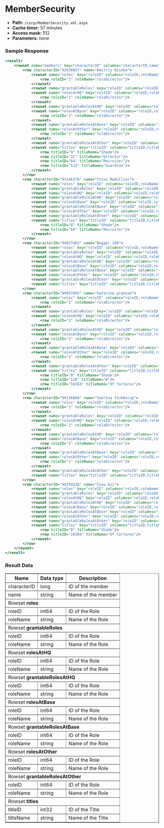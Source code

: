 # MemberSecurity

* __Path:__ ``/corp/MemberSecurity.xml.aspx``
* __Cache timer:__ 57 minutes
* __Access mask:__ 512
* __Parameters:__ none

### Sample Response

```xml
<result>
    <rowset name="members" key="characterID" columns="characterID,name">
        <row characterID="92630037" name="Dmitriy Hisoka">
            <rowset name="roles" key="roleID" columns="roleID,roleName">
                <row roleID="1" roleName="roleDirector"/>
            </rowset>
            <rowset name="grantableRoles" key="roleID" columns="roleID,roleName"/>
            <rowset name="rolesAtHQ" key="roleID" columns="roleID,roleName">
                <row roleID="1" roleName="roleDirector"/>
            </rowset>
            <rowset name="grantableRolesAtHQ" key="roleID" columns="roleID,roleName"/>
            <rowset name="rolesAtBase" key="roleID" columns="roleID,roleName">
                <row roleID="1" roleName="roleDirector"/>
            </rowset>
            <rowset name="grantableRolesAtBase" key="roleID" columns="roleID,roleName"/>
            <rowset name="rolesAtOther" key="roleID" columns="roleID,roleName">
                <row roleID="1" roleName="roleDirector"/>
            </rowset>
            <rowset name="grantableRolesAtOther" key="roleID" columns="roleID,roleName"/>
            <rowset name="titles" key="titleID" columns="titleID,titleName">
                <row titleID="8" titleName="Shade"/>
                <row titleID="32" titleName="Director"/>
                <row titleID="64" titleName="Recruiter"/>
                <row titleID="512" titleName="Guardian"/>
            </rowset>
        </row>
        <row characterID="93146378" name="Titus Madullier">
            <rowset name="roles" key="roleID" columns="roleID,roleName"/>
            <rowset name="grantableRoles" key="roleID" columns="roleID,roleName"/>
            <rowset name="rolesAtHQ" key="roleID" columns="roleID,roleName"/>
            <rowset name="grantableRolesAtHQ" key="roleID" columns="roleID,roleName"/>
            <rowset name="rolesAtBase" key="roleID" columns="roleID,roleName"/>
            <rowset name="grantableRolesAtBase" key="roleID" columns="roleID,roleName"/>
            <rowset name="rolesAtOther" key="roleID" columns="roleID,roleName"/>
            <rowset name="grantableRolesAtOther" key="roleID" columns="roleID,roleName"/>
            <rowset name="titles" key="titleID" columns="titleID,titleName">
                <row titleID="8" titleName="Shade"/>
                <row titleID="64" titleName="Recruiter"/>
            </rowset>
        </row>
        <row characterID="94027483" name="Bagger 28A">
            <rowset name="roles" key="roleID" columns="roleID,roleName"/>
            <rowset name="grantableRoles" key="roleID" columns="roleID,roleName"/>
            <rowset name="rolesAtHQ" key="roleID" columns="roleID,roleName"/>
            <rowset name="grantableRolesAtHQ" key="roleID" columns="roleID,roleName"/>
            <rowset name="rolesAtBase" key="roleID" columns="roleID,roleName"/>
            <rowset name="grantableRolesAtBase" key="roleID" columns="roleID,roleName"/>
            <rowset name="rolesAtOther" key="roleID" columns="roleID,roleName"/>
            <rowset name="grantableRolesAtOther" key="roleID" columns="roleID,roleName"/>
            <rowset name="titles" key="titleID" columns="titleID,titleName"/>
        </row>
        <row characterID="94037045" name="katarina premium">
            <rowset name="roles" key="roleID" columns="roleID,roleName">
                <row roleID="1" roleName="roleDirector"/>
            </rowset>
            <rowset name="grantableRoles" key="roleID" columns="roleID,roleName"/>
            <rowset name="rolesAtHQ" key="roleID" columns="roleID,roleName">
                <row roleID="1" roleName="roleDirector"/>
            </rowset>
            <rowset name="grantableRolesAtHQ" key="roleID" columns="roleID,roleName"/>
            <rowset name="rolesAtBase" key="roleID" columns="roleID,roleName">
                <row roleID="1" roleName="roleDirector"/>
            </rowset>
            <rowset name="grantableRolesAtBase" key="roleID" columns="roleID,roleName"/>
            <rowset name="rolesAtOther" key="roleID" columns="roleID,roleName">
                <row roleID="1" roleName="roleDirector"/>
            </rowset>
            <rowset name="grantableRolesAtOther" key="roleID" columns="roleID,roleName"/>
            <rowset name="titles" key="titleID" columns="titleID,titleName">
                <row titleID="8" titleName="Shade"/>
                <row titleID="128" titleName="#"/>
                <row titleID="16384" titleName="Of Tartaros"/>
            </rowset>
        </row>
        <row characterID="94136088" name="Sabrina Stubberup">
            <rowset name="roles" key="roleID" columns="roleID,roleName">
                <row roleID="1" roleName="roleDirector"/>
            </rowset>
            <rowset name="grantableRoles" key="roleID" columns="roleID,roleName"/>
            <rowset name="rolesAtHQ" key="roleID" columns="roleID,roleName">
                <row roleID="1" roleName="roleDirector"/>
            </rowset>
            <rowset name="grantableRolesAtHQ" key="roleID" columns="roleID,roleName"/>
            <rowset name="rolesAtBase" key="roleID" columns="roleID,roleName">
                <row roleID="1" roleName="roleDirector"/>
            </rowset>
            <rowset name="grantableRolesAtBase" key="roleID" columns="roleID,roleName"/>
            <rowset name="rolesAtOther" key="roleID" columns="roleID,roleName">
                <row roleID="1" roleName="roleDirector"/>
            </rowset>
            <rowset name="grantableRolesAtOther" key="roleID" columns="roleID,roleName"/>
            <rowset name="titles" key="titleID" columns="titleID,titleName"/>
        </row>
        <row characterID="94359228" name="Conu Aii">
            <rowset name="roles" key="roleID" columns="roleID,roleName"/>
            <rowset name="grantableRoles" key="roleID" columns="roleID,roleName"/>
            <rowset name="rolesAtHQ" key="roleID" columns="roleID,roleName"/>
            <rowset name="grantableRolesAtHQ" key="roleID" columns="roleID,roleName"/>
            <rowset name="rolesAtBase" key="roleID" columns="roleID,roleName"/>
            <rowset name="grantableRolesAtBase" key="roleID" columns="roleID,roleName"/>
            <rowset name="rolesAtOther" key="roleID" columns="roleID,roleName"/>
            <rowset name="grantableRolesAtOther" key="roleID" columns="roleID,roleName"/>
            <rowset name="titles" key="titleID" columns="titleID,titleName">
                <row titleID="8" titleName="Shade"/>
                <row titleID="16384" titleName="Of Tartaros"/>
            </rowset>
        </row>
    </rowset>
</result>
```

### Result Data

<table border="1">
    <tbody>
        <tr>
            <th>Name</th>
            <th>Data type</th>
            <th>Description</th>
        </tr>
        <tr>
            <td>characterID</td>
            <td>long</td>
            <td>ID of the member</td>
        </tr>
        <tr>
            <td>name</td>
            <td>string</td>
            <td>Name of the member</td>
        </tr>
        <tr>
            <td colspan="3">Rowset <strong>roles</strong></td>
        </tr>
        <tr>
            <td>roleID</td>
            <td>int64</td>
            <td>ID of the Role</td>
        </tr>
        <tr>
            <td>roleName</td>
            <td>string</td>
            <td>Name of the Role</td>
        </tr>
        <tr>
            <td colspan="3">Rowset <strong>grantableRoles</strong></td>
        </tr>
        <tr>
            <td>roleID</td>
            <td>int64</td>
            <td>ID of the Role</td>
        </tr>
        <tr>
            <td>roleName</td>
            <td>string</td>
            <td>Name of the Role</td>
        </tr>
        <tr>
            <td colspan="3">Rowset <strong>rolesAtHQ</strong></td>
        </tr>
        <tr>
            <td>roleID</td>
            <td>int64</td>
            <td>ID of the Role</td>
        </tr>
        <tr>
            <td>roleName</td>
            <td>string</td>
            <td>Name of the Role</td>
        </tr>
        <tr>
            <td colspan="3">Rowset <strong>grantableRolesAtHQ</strong></td>
        </tr>
        <tr>
            <td>roleID</td>
            <td>int64</td>
            <td>ID of the Role</td>
        </tr>
        <tr>
            <td>roleName</td>
            <td>string</td>
            <td>Name of the Role</td>
        </tr>
        <tr>
            <td colspan="3">Rowset <strong>rolesAtBase</strong></td>
        </tr>
        <tr>
            <td>roleID</td>
            <td>int64</td>
            <td>ID of the Role</td>
        </tr>
        <tr>
            <td>roleName</td>
            <td>string</td>
            <td>Name of the Role</td>
        </tr>
        <tr>
            <td colspan="3">Rowset <strong>grantableRolesAtBase</strong></td>
        </tr>
        <tr>
            <td>roleID</td>
            <td>int64</td>
            <td>ID of the Role</td>
        </tr>
        <tr>
            <td>roleName</td>
            <td>string</td>
            <td>Name of the Role</td>
        </tr>
        <tr>
            <td colspan="3">Rowset <strong>rolesAtOther</strong></td>
        </tr>
        <tr>
            <td>roleID</td>
            <td>int64</td>
            <td>ID of the Role</td>
        </tr>
        <tr>
            <td>roleName</td>
            <td>string</td>
            <td>Name of the Role</td>
        </tr>
        <tr>
            <td colspan="3">Rowset <strong>grantableRolesAtOther</strong></td>
        </tr>
        <tr>
            <td>roleID</td>
            <td>int64</td>
            <td>ID of the Role</td>
        </tr>
        <tr>
            <td>roleName</td>
            <td>string</td>
            <td>Name of the Role</td>
        </tr>
        <tr>
            <td colspan="3">Rowset <strong>titles</strong></td>
        </tr>
        <tr>
            <td>titleID</td>
            <td>int32</td>
            <td>ID of the Title</td>
         </tr>
         <tr>
            <td>titleName</td>
            <td>string</td>
            <td>Name of the Title</td>
         </tr>
    </tbody>
</table>
